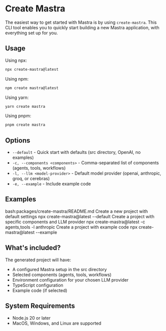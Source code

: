 # Create Mastra

The easiest way to get started with Mastra is by using `create-mastra`. This CLI tool enables you to quickly start building a new Mastra application, with everything set up for you.

## Usage

Using npx:

```bash
npx create-mastra@latest
```

Using npm:

```bash
npm create mastra@latest
```

Using yarn:

```bash
yarn create mastra
```

Using pnpm:

```bash
pnpm create mastra
```

## Options

- `--default` - Quick start with defaults (src directory, OpenAI, no examples)
- `-c, --components <components>` - Comma-separated list of components (agents, tools, workflows)
- `-l, --llm <model-provider>` - Default model provider (openai, anthropic, groq, or cerebras)
- `-e, --example` - Include example code

## Examples

bash:packages/create-mastra/README.md
Create a new project with default settings
npx create-mastra@latest --default
Create a project with specific components and LLM provider
npx create-mastra@latest -c agents,tools -l anthropic
Create a project with example code
npx create-mastra@latest --example

## What's included?

The generated project will have:

- A configured Mastra setup in the src directory
- Selected components (agents, tools, workflows)
- Environment configuration for your chosen LLM provider
- TypeScript configuration
- Example code (if selected)

## System Requirements

- Node.js 20 or later
- MacOS, Windows, and Linux are supported
